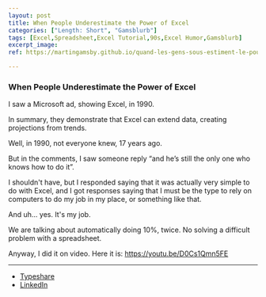 ```yaml
---
layout: post
title: When People Underestimate the Power of Excel
categories: ["Length: Short", "Gamsblurb"]
tags: [Excel,Spreadsheet,Excel Tutorial,90s,Excel Humor,Gamsblurb]
excerpt_image: 
ref: https://martingamsby.github.io/quand-les-gens-sous-estiment-le-pouvoir-dexcel

---
```


### **When People Underestimate the Power of Excel**

I saw a Microsoft ad, showing Excel, in 1990.

In summary, they demonstrate that Excel can extend data, creating projections from trends.

Well, in 1990, not everyone knew, 17 years ago.

But in the comments, I saw someone reply “and he’s still the only one who knows how to do it”.

I shouldn't have, but I responded saying that it was actually very simple to do with Excel, and I got responses saying that I must be the type to rely on computers to do my job in my place, or something like that.

And uh... yes. It's my job.

We are talking about automatically doing 10%, twice. No solving a difficult problem with a spreadsheet.

Anyway, I did it on video. Here it is: https://youtu.be/D0Cs1Qmn5FE

---

- [Typeshare](https://typeshare.co/martingamsby/posts/you-will-be-surprised-by-what-can-be-done-with-excel)
- [LinkedIn](https://www.linkedin.com/posts/martingamsby_you-will-be-surprised-by-what-can-be-done-activity-7237165261743640577-FhqZ?utm_source=share&utm_medium=member_desktop)

